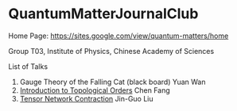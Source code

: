 # QuantumMatterJournalClub

Home Page: https://sites.google.com/view/quantum-matters/home

Group T03, Institute of Physics, Chinese Academy of Sciences

List of Talks
1. Gauge Theory of the Falling Cat (black board) Yuan Wan
2. [Introduction to Topological Orders](#) Chen Fang
3. [Tensor Network Contraction](/slides/TensorContraction.pdf) Jin-Guo Liu
